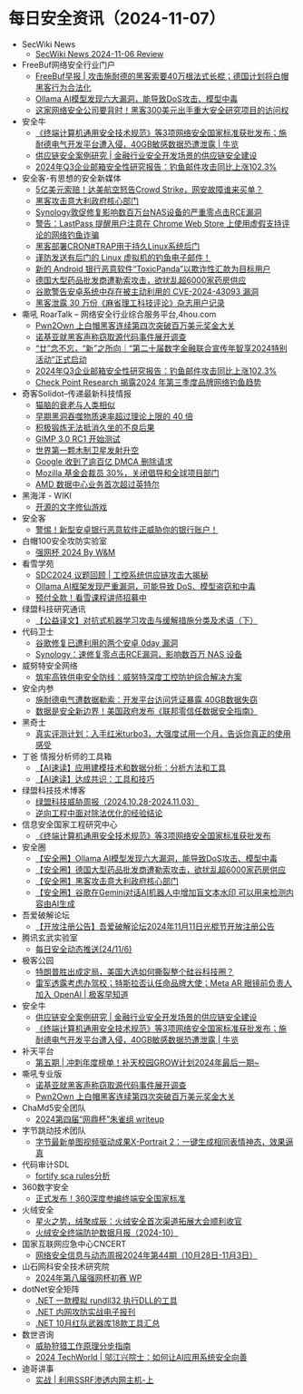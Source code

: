 # 每日安全资讯（2024-11-07）

- SecWiki News
  - [SecWiki News 2024-11-06 Review](http://www.sec-wiki.com/?2024-11-06)
- FreeBuf网络安全行业门户
  - [FreeBuf早报 | 攻击施耐德的黑客索要40万根法式长棍；德国计划将白帽黑客行为合法化](https://www.freebuf.com/news/414614.html)
  - [Ollama AI模型发现六大漏洞，能导致DoS攻击、模型中毒](https://www.freebuf.com/news/414559.html)
  - [这家网络安全公司要背时！黑客300美元出手重大安全研究项目的访问权](https://www.freebuf.com/articles/neopoints/414535.html)
- 安全牛
  - [《终端计算机通用安全技术规范》等3项网络安全国家标准获批发布；施耐德电气开发平台遭入侵，40GB敏感数据恐遭泄露 | 牛览](https://www.aqniu.com/vendor/107024.html)
  - [供应链安全案例研究 | 金融行业安全开发场景的供应链安全建设](https://www.aqniu.com/vendor/107023.html)
  - [2024年Q3企业邮箱安全性研究报告：钓鱼邮件攻击同比上涨102.3%](https://www.aqniu.com/vendor/107007.html)
- 安全客-有思想的安全新媒体
  - [5亿美元索赔！达美航空怒告Crowd Strike，网安故障谁来买单？](https://www.anquanke.com/post/id/301606)
  - [黑客攻击意大利政府核心部门](https://www.anquanke.com/post/id/301603)
  - [Synology敦促修复影响数百万台NAS设备的严重零点击RCE漏洞](https://www.anquanke.com/post/id/301600)
  - [警告：LastPass 提醒用户注意在 Chrome Web Store 上使用虚假支持评论的网络钓鱼诈骗](https://www.anquanke.com/post/id/301596)
  - [黑客部署CRON#TRAP用于持久Linux系统后门](https://www.anquanke.com/post/id/301593)
  - [谨防发送有后门的 Linux 虚拟机的钓鱼电子邮件！](https://www.anquanke.com/post/id/301590)
  - [新的 Android 银行恶意软件“ToxicPanda”以欺诈性汇款为目标用户](https://www.anquanke.com/post/id/301587)
  - [德国大型药品批发商遭勒索攻击，欲扰乱超6000家药房供应](https://www.anquanke.com/post/id/301584)
  - [谷歌警告安卓系统中存在被主动利用的 CVE-2024-43093 漏洞](https://www.anquanke.com/post/id/301581)
  - [黑客泄露 30 万份《麻省理工科技评论》杂志用户记录](https://www.anquanke.com/post/id/301578)
- 嘶吼 RoarTalk – 网络安全行业综合服务平台,4hou.com
  - [Pwn2Own 上白帽黑客连续第四次突破百万美元奖金大关](https://www.4hou.com/posts/QXAq)
  - [诺基亚就黑客声称窃取源代码事件展开调查](https://www.4hou.com/posts/vw9g)
  - [“廿”念不忘，“新”之所向｜“第二十届数字金融联合宣传年智享2024特别活动”正式启动](https://www.4hou.com/posts/jBOY)
  - [2024年Q3企业邮箱安全性研究报告：钓鱼邮件攻击同比上涨102.3%](https://www.4hou.com/posts/gyQZ)
  - [Check Point Research 揭露2024 年第三季度品牌网络钓鱼趋势](https://www.4hou.com/posts/wxRm)
- 奇客Solidot–传递最新科技情报
  - [猫脑的衰老与人类相似](https://www.solidot.org/story?sid=79696)
  - [早期黑洞吞噬物质速率超过理论上限的 40 倍](https://www.solidot.org/story?sid=79695)
  - [积极锻炼无法抵消久坐的不良后果](https://www.solidot.org/story?sid=79694)
  - [GIMP 3.0 RC1 开始测试](https://www.solidot.org/story?sid=79693)
  - [世界第一颗木制卫星发射升空](https://www.solidot.org/story?sid=79692)
  - [Google 收到了逾百亿 DMCA 删除请求](https://www.solidot.org/story?sid=79691)
  - [Mozilla 基金会裁员 30%，关闭倡导和全球项目部门](https://www.solidot.org/story?sid=79690)
  - [AMD 数据中心业务首次超过英特尔](https://www.solidot.org/story?sid=79689)
- 黑海洋 - WIKI
  - [开源的文字修仙游戏](https://www.upx8.com/4390)
- 安全客
  - [警惕！新型安卓银行恶意软件正威胁你的银行账户！](https://mp.weixin.qq.com/s?__biz=MzA5ODA0NDE2MA==&mid=2649787195&idx=1&sn=468e883a576ce1c03ef9c7e8bed70020&chksm=8893bb54bfe432424472f055edcd5b27b096e994672846a0cd7efa41aa44c6c0c3349ac78fb9&scene=58&subscene=0#rd)
- 白帽100安全攻防实验室
  - [强网杯 2024 By W&M](https://mp.weixin.qq.com/s?__biz=MzIxMDYyNTk3Nw==&mid=2247514969&idx=1&sn=fd1e51a61f674c652c1aa994d72cc4f6&chksm=97634f8fa014c69900b994f5cf702eaff68f47103f34e2a56b1229db84eff5dcf8ee178ee6bf&scene=58&subscene=0#rd)
- 看雪学苑
  - [SDC2024 议题回顾 | 工控系统供应链攻击大揭秘](https://mp.weixin.qq.com/s?__biz=MjM5NTc2MDYxMw==&mid=2458580536&idx=1&sn=d70d6cb4c755e80dc2bf9b389c21d9cd&chksm=b18dc6b286fa4fa4d13a1b79ac46fa2f003f62758c4681b7c445d5867c0620b5ea8ca66ca1a3&scene=58&subscene=0#rd)
  - [Ollama AI框架发现严重漏洞，可能导致 DoS、模型盗窃和中毒](https://mp.weixin.qq.com/s?__biz=MjM5NTc2MDYxMw==&mid=2458580536&idx=3&sn=07f91dc9d9d91ecd1ab33fbac3e076d5&chksm=b18dc6b286fa4fa41a3b684cde43528429157587b3b6285f0eea22c43c5ac73c742b29b405ba&scene=58&subscene=0#rd)
  - [预付全款！看雪课程讲师招募中](https://mp.weixin.qq.com/s?__biz=MjM5NTc2MDYxMw==&mid=2458580536&idx=4&sn=6ca557621e266ec075c907984bba23e2&chksm=b18dc6b286fa4fa4b1c303a97461178c5684d47c5cc43746a3cf583d41bd208607aadfbee901&scene=58&subscene=0#rd)
- 绿盟科技研究通讯
  - [【公益译文】对抗式机器学习攻击与缓解措施分类及术语（下）](https://mp.weixin.qq.com/s?__biz=MzIyODYzNTU2OA==&mid=2247497977&idx=1&sn=4f03b22d19f9a56dad19d257ea65b20a&chksm=e84c5e26df3bd730fb7d12960fe9a1f82b60ed8b86ef82748c97d528bb128e6cffc6b77aa48a&scene=58&subscene=0#rd)
- 代码卫士
  - [谷歌修复已遭利用的两个安卓 0day 漏洞](https://mp.weixin.qq.com/s?__biz=MzI2NTg4OTc5Nw==&mid=2247521406&idx=1&sn=af981c3476e81115ffa11866a0bb7b7d&chksm=ea94a514dde32c02776e9a8a0d78022cfa4b713f7c32259d90a550950b10f2b9692a01826316&scene=58&subscene=0#rd)
  - [Synology：速修复零点击RCE漏洞，影响数百万 NAS 设备](https://mp.weixin.qq.com/s?__biz=MzI2NTg4OTc5Nw==&mid=2247521406&idx=2&sn=1a37afaf7e8cd1893b64cc0183aae730&chksm=ea94a514dde32c02df3f45ffe36a3bc5f29632e75d87ca05c0296cf0f528796ba0a3a5facadd&scene=58&subscene=0#rd)
- 威努特安全网络
  - [筑牢高铁供电安全防线：威努特深度工控防护综合解决方案](https://mp.weixin.qq.com/s?__biz=MzAwNTgyODU3NQ==&mid=2651128344&idx=1&sn=3cb353effe27a7c7d09940727dba7962&chksm=80e718a8b79091bec2f5c59fd03bf99e772339d754b1d4e164185bbd50465dcab5af17aeece8&scene=58&subscene=0#rd)
- 安全内参
  - [施耐德电气遭数据勒索：开发平台访问凭证暴露 40GB数据失窃](https://mp.weixin.qq.com/s?__biz=MzI4NDY2MDMwMw==&mid=2247513004&idx=1&sn=dd7e2404d8cb9fa5c8140534d1f16c1e&chksm=ebfaf48cdc8d7d9ad34a175ac149b654cf9961e25903c2f9e59bc2283483a09cb793763b115c&scene=58&subscene=0#rd)
  - [数据是安全新边界！美国政府发布《联邦零信任数据安全指南》](https://mp.weixin.qq.com/s?__biz=MzI4NDY2MDMwMw==&mid=2247513004&idx=2&sn=c050ec7a458336d2176da18c6c922c89&chksm=ebfaf48cdc8d7d9a33b6c09bccdab7198570914a24d9069e0aa5edf91e20c0bbd31907b8ecf4&scene=58&subscene=0#rd)
- 黑奇士
  - [真实评测计划：入手红米turbo3，大强度试用一个月，告诉你真正的使用感受](https://mp.weixin.qq.com/s?__biz=MzI5ODYwNTE4Nw==&mid=2247488710&idx=1&sn=2a60d7db3bbe60a446576cf99ef061ce&chksm=eca21b2adbd5923c29f8486763cb4c3d55405e004a6ca72b26409f23cbdabb53e45eb893f9ad&scene=58&subscene=0#rd)
- 丁爸 情报分析师的工具箱
  - [【AI速读】应用建模技术和数据分析：分析方法和工具](https://mp.weixin.qq.com/s?__biz=MzI2MTE0NTE3Mw==&mid=2651147597&idx=1&sn=7ed29b3c6e7ca3030da537d2c25e9f37&chksm=f1af3a77c6d8b361a848c103ef0311f5a831d0d78487ec800ebe2e898e50e27fc867a4e3b70d&scene=58&subscene=0#rd)
  - [【AI速读】达成共识：工具和技巧](https://mp.weixin.qq.com/s?__biz=MzI2MTE0NTE3Mw==&mid=2651147597&idx=2&sn=fd696be9a13f08ed3d5b51cfa277b054&chksm=f1af3a77c6d8b3614260685be8a02204a4c2326bf0a2550a7182f0dc491f1b47088995531f0d&scene=58&subscene=0#rd)
- 绿盟科技技术博客
  - [绿盟科技威胁周报（2024.10.28-2024.11.03）](https://blog.nsfocus.net/weeklyreport202444/)
  - [逆向工程中面对除法优化的经验结论](https://blog.nsfocus.net/cyber-2/)
- 信息安全国家工程研究中心
  - [《终端计算机通用安全技术规范》等3项网络安全国家标准获批发布](https://mp.weixin.qq.com/s?__biz=MzU5OTQ0NzY3Ng==&mid=2247498079&idx=1&sn=2a75c2809e1fa843309ba806412dde08&chksm=feb6784cc9c1f15a0aee8c8abf7c55e60c4456aae4b9de6325ca84d6218d62dc14a76624d74a&scene=58&subscene=0#rd)
- 安全圈
  - [【安全圈】Ollama AI模型发现六大漏洞，能导致DoS攻击、模型中毒](https://mp.weixin.qq.com/s?__biz=MzIzMzE4NDU1OQ==&mid=2652065749&idx=1&sn=b8878258d3b73972d34180a4f45b9858&chksm=f36e6395c419ea83933909751917712797ee725716d53445c905e31288295910cc4fae20086d&scene=58&subscene=0#rd)
  - [【安全圈】德国大型药品批发商遭勒索攻击，欲扰乱超6000家药房供应](https://mp.weixin.qq.com/s?__biz=MzIzMzE4NDU1OQ==&mid=2652065749&idx=2&sn=d5382d9df68bd0a24d91a977ff18d8d0&chksm=f36e6395c419ea830bbe5f67aa0efba15583dc17a4f01f0bcf375e1810e75abc8c6025aad501&scene=58&subscene=0#rd)
  - [【安全圈】黑客攻击意大利政府核心部门](https://mp.weixin.qq.com/s?__biz=MzIzMzE4NDU1OQ==&mid=2652065749&idx=3&sn=95609299638b6b94edb1006b1589f9e2&chksm=f36e6395c419ea832e64c39dc60436fa7e2efd302434a8c7fbc922005839ada55ca55c84a2bb&scene=58&subscene=0#rd)
  - [【安全圈】谷歌在Gemini对话AI机器人中增加盲文本水印 可以用来检测内容由AI生成](https://mp.weixin.qq.com/s?__biz=MzIzMzE4NDU1OQ==&mid=2652065749&idx=4&sn=6e7a08939bc1fa5bc0f516088d6be4c8&chksm=f36e6395c419ea830fe214a47a37b257668ca9ae62ab4e5fca65bf8374f3c0e376ce592fa8b3&scene=58&subscene=0#rd)
- 吾爱破解论坛
  - [【开放注册公告】吾爱破解论坛2024年11月11日光棍节开放注册公告](https://mp.weixin.qq.com/s?__biz=MjM5Mjc3MDM2Mw==&mid=2651141421&idx=1&sn=e3fc2568a65796eeb6668ede398023d4&chksm=bd50a5798a272c6f6f29c354dcace3028245d4c6814b0a477e069b6e128a2be0b0eed027769c&scene=58&subscene=0#rd)
- 腾讯玄武实验室
  - [每日安全动态推送(24/11/6)](https://mp.weixin.qq.com/s?__biz=MzA5NDYyNDI0MA==&mid=2651959883&idx=1&sn=2e94373907862752622496daa1d13143&chksm=8baed2d4bcd95bc2fed79ba493d9557ccaef2b7d85faa13c1ef8fd7f31471c779efb4266b4a6&scene=58&subscene=0#rd)
- 极客公园
  - [特朗普胜出成定局，美国大选如何撕裂整个硅谷科技圈？](https://mp.weixin.qq.com/s?__biz=MTMwNDMwODQ0MQ==&mid=2653062473&idx=1&sn=69ac11b9510125506ae0540e2351bfec&chksm=7e57f8ff492071e940b870479f1ff7b9a4771e816fd7f85cadd63c432eb3d00510f21bdc0e36&scene=58&subscene=0#rd)
  - [雷军透露考虑办驾校；特斯拉否认任命品牌大使；Meta AR 眼镜前负责人加入 OpenAI | 极客早知道](https://mp.weixin.qq.com/s?__biz=MTMwNDMwODQ0MQ==&mid=2653062203&idx=1&sn=001ef9e9e64b499b056fe185b861ff92&chksm=7e57f98d4920709b51570d07adb773b0ecd8d135ca4ed111acbb3e78e78a6b779bdef9a12935&scene=58&subscene=0#rd)
- 安全牛
  - [供应链安全案例研究 | 金融行业安全开发场景的供应链安全建设](https://mp.weixin.qq.com/s?__biz=MjM5Njc3NjM4MA==&mid=2651133247&idx=1&sn=30adce624c79d51630342f917bf8874b&chksm=bd15a5ec8a622cfaeb9cf9edb922587ee887b385c910bafa357185733e26ebd4b92aa26b334c&scene=58&subscene=0#rd)
  - [《终端计算机通用安全技术规范》等3项网络安全国家标准获批发布；施耐德电气开发平台遭入侵，40GB敏感数据恐遭泄露 | 牛览](https://mp.weixin.qq.com/s?__biz=MjM5Njc3NjM4MA==&mid=2651133247&idx=2&sn=431962af3e4ef351b57827d7c039a0a6&chksm=bd15a5ec8a622cfa94ba7a1fe63644f9a092cb2ea4f267759fc0c0b991e20ab20dbf63909923&scene=58&subscene=0#rd)
- 补天平台
  - [第五期 | 冲刺年度榜单！补天校园GROW计划2024年最后一期~](https://mp.weixin.qq.com/s?__biz=MzI2NzY5MDI3NQ==&mid=2247506063&idx=1&sn=7d72a92eebc4a70458a4b7c1174f6a5e&chksm=eaf990c3dd8e19d53d6562fdd3dfa4adde44373cb3fba5b29535744eb8317258127b28598c61&scene=58&subscene=0#rd)
- 嘶吼专业版
  - [诺基亚就黑客声称窃取源代码事件展开调查](https://mp.weixin.qq.com/s?__biz=MzI0MDY1MDU4MQ==&mid=2247579426&idx=1&sn=34d853582b4381342be4002d87568adc&chksm=e9146718de63ee0e0b352ff978ef7a0d1539dfef086f7415c0531343e24a412141ada213ec3c&scene=58&subscene=0#rd)
  - [Pwn2Own 上白帽黑客连续第四次突破百万美元奖金大关](https://mp.weixin.qq.com/s?__biz=MzI0MDY1MDU4MQ==&mid=2247579426&idx=2&sn=0ce3272e51785bce757daf0471138795&chksm=e9146718de63ee0e131ea2d2057e00a8c02a33263ff9e473368d156b6e771a69f0e2c003a429&scene=58&subscene=0#rd)
- ChaMd5安全团队
  - [2024第四届“网鼎杯”朱雀组 writeup](https://mp.weixin.qq.com/s?__biz=MzIzMTc1MjExOQ==&mid=2247511399&idx=1&sn=273c780a71db7f58e52566ae018cf950&chksm=e89d85bfdfea0ca99659dfcd12362619e8e4249bda58a995e0895c879f5f099b3ecbd0851574&scene=58&subscene=0#rd)
- 字节跳动技术团队
  - [字节最新单图视频驱动成果X-Portrait 2：一键生成相同表情神态，效果逼真](https://mp.weixin.qq.com/s?__biz=MzI1MzYzMjE0MQ==&mid=2247511227&idx=1&sn=e8ddd714733141ea160c376515a054a9&chksm=e9d36759dea4ee4fd7094663d0774f16f17c6bd12dd83c08977994f746416a5c7588d28945cf&scene=58&subscene=0#rd)
- 代码审计SDL
  - [fortify sca rules分析](https://mp.weixin.qq.com/s?__biz=MzI2NTExNzcxNQ==&mid=2247484336&idx=1&sn=c93f077955f1d5dad18d525ac2a6be2b&chksm=eaa30accddd483da475f52d506d465e74ea503430e8af42ba2186a839cb59e6be911666555e1&scene=58&subscene=0#rd)
- 360数字安全
  - [正式发布！360深度参编终端安全国家标准](https://mp.weixin.qq.com/s?__biz=MzA4MTg0MDQ4Nw==&mid=2247576320&idx=1&sn=b983fa812aea1b2f245395658f4ffa04&chksm=9f8d3b08a8fab21e3d26c3397f7132339fd08e5452007b43eaca189418ca443a3f60b93698f5&scene=58&subscene=0#rd)
- 火绒安全
  - [星火之势，绒聚成辰：火绒安全首次渠道拓展大会顺利收官](https://mp.weixin.qq.com/s?__biz=MzI3NjYzMDM1Mg==&mid=2247520385&idx=1&sn=2b89e1cccfd0a12530836cc4a6dbb145&chksm=eb704ebedc07c7a84e78b96916a4cdf4296b53d46427ca70d4edbbe3fa7f852d7a8b9616d824&scene=58&subscene=0#rd)
  - [火绒安全终端防护数据月报（2024-10）](https://mp.weixin.qq.com/s?__biz=MzI3NjYzMDM1Mg==&mid=2247520385&idx=2&sn=3e3f8e17a0171dde0911f2637b099615&chksm=eb704ebedc07c7a8fdac2671a7640013236cc65bb6952cb49dc4b87c5ec45b05e2a9a1accc12&scene=58&subscene=0#rd)
- 国家互联网应急中心CNCERT
  - [网络安全信息与动态周报2024年第44期（10月28日-11月3日）](https://mp.weixin.qq.com/s?__biz=MzIwNDk0MDgxMw==&mid=2247499455&idx=1&sn=b6fbc0b0c6472196c9523066860186e6&chksm=973acddda04d44cbd415ea3f9568b2718cdac04b86aa297e6af9e20769c0406060e1cbea727d&scene=58&subscene=0#rd)
- 山石网科安全技术研究院
  - [2024年第八届强网杯初赛 WP](https://mp.weixin.qq.com/s?__biz=MzUzMDUxNTE1Mw==&mid=2247508682&idx=1&sn=4f88b80575e88d41679dec1afb63665b&chksm=fa527774cd25fe6286bf87e34f75a37cdf4dd355d5cafe3c49f9b88cac49805df3bdfd51e651&scene=58&subscene=0#rd)
- dotNet安全矩阵
  - [.NET 一款模拟 rundll32 执行DLL的工具](https://mp.weixin.qq.com/s?__biz=MzUyOTc3NTQ5MA==&mid=2247496483&idx=1&sn=7bb0ffb3afe9e0b7f8387ce6f03ef3e8&chksm=fa595dcecd2ed4d840fdfe90744d5682b9bde6356a86bc48d20c5408622dc96b3873ef4400af&scene=58&subscene=0#rd)
  - [.NET 内网攻防实战电子报刊](https://mp.weixin.qq.com/s?__biz=MzUyOTc3NTQ5MA==&mid=2247496483&idx=2&sn=b3c767d888ca5ec2704403a9235de62b&chksm=fa595dcecd2ed4d8bb5d2824b48073b548c5ed31a4b34eb98fa635f1d64df6506fa0c0f97c9c&scene=58&subscene=0#rd)
  - [.NET 10月红队武器库18款工具汇总](https://mp.weixin.qq.com/s?__biz=MzUyOTc3NTQ5MA==&mid=2247496483&idx=3&sn=d96a6eaef0a41d00b5c4790a0a565913&chksm=fa595dcecd2ed4d8f1bd11c3b458bf4246d98cb88b9959570289124da0fe49046d84e43bce62&scene=58&subscene=0#rd)
- 数世咨询
  - [威胁狩猎工作原理分步指南](https://mp.weixin.qq.com/s?__biz=MzkxNzA3MTgyNg==&mid=2247522237&idx=1&sn=bb7e8b2aed1140fed4d7b248a4aeb115&chksm=c144e500f6336c1658e360c306df874080d1f3c627f2320d845bbbb207e0d300dea58418160a&scene=58&subscene=0#rd)
  - [2024 TechWorld | 邬江兴院士：如何让AI应用系统安全向善](https://mp.weixin.qq.com/s?__biz=MzkxNzA3MTgyNg==&mid=2247522237&idx=2&sn=b1aca736c35b379d3979e8d8ad53e020&chksm=c144e500f6336c16a1806d972c70466c92f7770931038bd52fdfe354cefea7da139daf82b392&scene=58&subscene=0#rd)
- 迪哥讲事
  - [实战 | 利用SSRF渗透内网主机-上](https://mp.weixin.qq.com/s?__biz=MzIzMTIzNTM0MA==&mid=2247496298&idx=1&sn=84b16dd203168030e678bd35137fb01d&chksm=e8a5f809dfd2711f9d5a30b50c8fea9151bf158cc1d44193f674b7db2120ae5d26d0235707ea&scene=58&subscene=0#rd)
